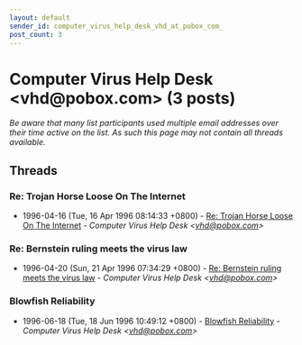 ```yaml
---
layout: default
sender_id: computer_virus_help_desk_vhd_at_pobox_com_
post_count: 3
---
```


# Computer Virus Help Desk <vhd<span>@</span>pobox.com> (3 posts)

_Be aware that many list participants used multiple email addresses over their time active on the list. As such this page may not contain all threads available._

## Threads

### Re: Trojan Horse Loose On The Internet
+ 1996-04-16 (Tue, 16 Apr 1996 08:14:33 +0800) - [Re: Trojan Horse Loose On The Internet](/archive/1996/04/5b652b33be33cf1074f7fe94304b36cfdfd2d19c0272b1c1f9f0af2eee59b705) - _Computer Virus Help Desk \<vhd@pobox.com\>_

### Re: Bernstein ruling meets the virus law
+ 1996-04-20 (Sun, 21 Apr 1996 07:34:29 +0800) - [Re: Bernstein ruling meets the virus law](/archive/1996/04/3218dc4b3413a200b78f95b8450d85bea05314369e5bd2192fff7e3646b7c327) - _Computer Virus Help Desk \<vhd@pobox.com\>_

### Blowfish Reliability
+ 1996-06-18 (Tue, 18 Jun 1996 10:49:12 +0800) - [Blowfish Reliability](/archive/1996/06/286cbeff4f14312f6cb880cce7ac394e67c536465c45e08f6e9759d75cab64ad) - _Computer Virus Help Desk \<vhd@pobox.com\>_

